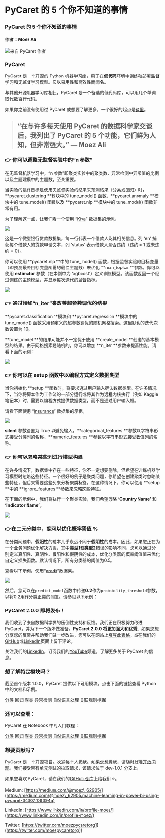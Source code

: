 # PyCaret 的 5 个你不知道的事情

### PyCaret 的 5 个你不知道的事情

#### 作者：Moez Ali

![来自 PyCaret 作者](https://cdn-images-1.medium.com/max/2000/1\*1HEakzOhZRd21FfAT3TyZw.png)

### PyCaret

PyCaret 是一个开源的 Python 机器学习库，用于在**低代码**环境中训练和部署监督学习和无监督学习模型。它以易用性和高效性而闻名。

与其他开源机器学习库相比，PyCaret 是一个备选的低代码库，可以用几个单词取代数百行代码。

如果你之前没有使用过 PyCaret 或想要了解更多，一个很好的起点是[这里](https://towardsdatascience.com/announcing-pycaret-an-open-source-low-code-machine-learning-library-in-python-4a1f1aad8d46)。

> ## “在与许多每天使用 PyCaret 的数据科学家交谈后，我列出了 PyCaret 的 5 个功能，它们鲜为人知，但非常强大。” — Moez Ali

### 👉 你可以调整无监督实验中的“n 参数”

在无监督机器学习中，“n 参数”即聚类实验中的聚类数、异常检测中异常值的比例以及主题建模中的主题数，至关重要。

当实验的最终目标是使用无监督实验的结果来预测结果（分类或回归）时，\*\*pycaret.clustering **模块中的 tune\_model() 函数、\*\*pycaret.anomaly **模块中的 tune\_model() 函数以及 **pycaret.nlp **模块中的 tune\_model() 函数非常有用。

为了理解这一点，让我们看一个使用 “[Kiva](https://raw.githubusercontent.com/pycaret/pycaret/master/datasets/kiva.csv)” 数据集的示例。

![](https://cdn-images-1.medium.com/max/2000/1\*-161ThHHhI7lMVHuY4jbsA.png)

这是一个微型银行贷款数据集，每一行代表一个借款人及其相关信息。列 ‘en’ 捕获每个借款人的贷款申请文本，列 ‘status’ 表示借款人是否违约（违约 = 1 或未违约 = 0）。

你可以使用 \*\*pycaret.nlp **中的 tune\_model() 函数，根据监督实验的目标变量（即预测最终目标变量所需的最佳主题数）来优化 **num\_topics **参数。你可以使用 **estimator** 参数（在本例中为 ‘xgboost’）定义训练模型。该函数返回一个经过训练的主题模型，并显示每次迭代的监督指标。

![](https://cdn-images-1.medium.com/max/2314/1\*RIOVzRCYsA-r-c1Iy7x\_5w.png)

### 👉 通过增加“n\_iter”来改善超参数调优的结果

\*\*pycaret.classification **模块和 **pycaret.regression **模块中的 tune\_model() 函数采用预定义的超参数调优的随机网格搜索。这里默认的迭代次数设置为 10。

\*\*tune\_model **的结果可能并不一定优于使用 **create\_model **创建的基本模型的结果。由于网格搜索是随机的，你可以增加 **n\_iter **参数来提高性能。请看下面的示例：

![](https://cdn-images-1.medium.com/max/2000/1\*LRu2R2f4rXYkOrWVC6ul5A.png)

### 👉 你可以在 setup 函数中以编程方式定义数据类型

当你初始化 **setup **函数时，将要求通过用户输入确认数据类型。在许多情况下，当你将脚本作为工作流的一部分运行或将其作为远程内核执行（例如 Kaggle 笔记本）时，需要以编程方式提供数据类型，而不是通过用户输入框。

请看下面使用 “[insurance](https://raw.githubusercontent.com/pycaret/pycaret/master/datasets/insurance.csv)” 数据集的示例。

![](https://cdn-images-1.medium.com/max/2000/1\*q2WFe3JgZ1SxSkiuuvonKQ.png)

**silent** 参数设置为 True 以避免输入，\*\*categorical\_features **参数以字符串形式接受分类列的名称，\*\*numeric\_features **参数以字符串形式接受数值列的名称。

### 👉 你可以忽略某些列进行模型构建

在许多情况下，数据集中存在一些特征，你不一定想要删除，但希望在训练机器学习模型时忽略这些特征。一个很好的例子是聚类问题，你希望在创建聚类时忽略某些特征，但后来需要这些列来分析聚类标签。在这种情况下，你可以使用 **setup **中的 **ignore\_features **参数来忽略这些特征。

在下面的示例中，我们将执行一个聚类实验，我们希望忽略 **‘Country Name’** 和 **‘Indicator Name’**。

![](https://cdn-images-1.medium.com/max/2000/1\*0xcKweKh77A-vgzb5u5\_mw.png)
### 👉在二元分类中，您可以优化概率阈值 %

在分类问题中，**假阳性**的成本几乎永远不同于**假阴性**的成本。因此，如果您正在为一个业务问题优化解决方案，其中**类型1**和**类型2**错误的影响不同，您可以通过分别定义真阳性、真阴性、假阳性和假阴性的成本，优化分类器的概率阈值值来优化自定义损失函数。默认情况下，所有分类器的阈值为0.5。

查看以下示例，使用“[credit](https://raw.githubusercontent.com/pycaret/pycaret/master/datasets/credit.csv)”数据集。

![](https://cdn-images-1.medium.com/max/2000/1\*oCsUyp91pSJSDdzi-ho6QA.png)

然后，您可以在`predict_model`函数中传递**0.2**作为`probability_threshold`参数，以将0.2用作分类正类的阈值。请参见以下示例：

### PyCaret 2.0.0 即将发布！

我们收到了来自数据科学界的压倒性支持和反馈。我们正在积极努力改进 PyCaret，并为下一个版本做准备。**PyCaret 2.0.0 将更加强大和优秀**。如果您想分享您的反馈并帮助我们进一步改进，您可以在网站上[填写此表格](https://www.pycaret.org/feedback)，或在我们的[GitHub](https://www.github.com/pycaret/)或[LinkedIn](https://www.linkedin.com/company/pycaret/)页面上留下评论。

关注我们的[LinkedIn](https://www.linkedin.com/company/pycaret/)，订阅我们的[YouTube](https://www.youtube.com/channel/UCxA1YTYJ9BEeo50lxyI\_B3g)频道，了解更多关于 PyCaret 的信息。

### 想了解特定模块吗？

截至首个版本 1.0.0，PyCaret 提供以下可用模块。点击下面的链接查看 Python 中的文档和示例。

[分类](https://www.pycaret.org/classification) [回归](https://www.pycaret.org/regression) [聚类](https://www.pycaret.org/clustering) [异常检测](https://www.pycaret.org/anomaly-detection) [自然语言处理](https://www.pycaret.org/nlp) [关联规则挖掘](https://www.pycaret.org/association-rules)

### 还可以查看：

PyCaret 在 Notebook 中的入门教程：

[分类](https://www.pycaret.org/clf101) [回归](https://www.pycaret.org/reg101) [聚类](https://www.pycaret.org/clu101) [异常检测](https://www.pycaret.org/anom101) [自然语言处理](https://www.pycaret.org/nlp101) [关联规则挖掘](https://www.pycaret.org/arul101)

### 想要贡献吗？

PyCaret 是一个开源项目。欢迎每个人贡献。如果您想贡献，请随时处理[开放问题](https://github.com/pycaret/pycaret/issues)。我们接受带有单元测试的拉取请求，该请求位于 dev-1.0.1 分支上。

如果您喜欢 PyCaret，请在我们的[GitHub 仓库](https://www.github.com/pycaret/pycaret)上给我们 ⭐️。

Medium: [https://medium.com/@moez\_62905/](https://medium.com/@moez\_62905/machine-learning-in-power-bi-using-pycaret-34307f09394a)

LinkedIn: [https://www.linkedin.com/in/profile-moez/](https://www.linkedin.com/in/profile-moez/)

Twitter: [https://twitter.com/moezpycaretorg1](https://twitter.com/moezpycaretorg1)